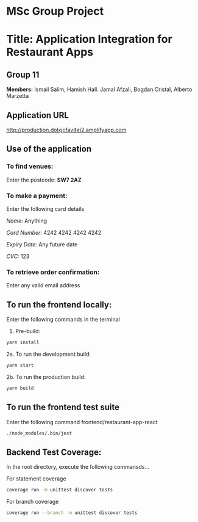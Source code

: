 # MSc Group Project
# Title: Application Integration for Restaurant Apps
## Group 11
**Members:** Ismail Salim, Hamish Hall. Jamal Afzali, Bogdan Cristal, Alberto Marzetta

## Application URL
http://production.dolxjcfav4ei2.amplifyapp.com

## Use of the application
### To find venues:
Enter the postcode: **SW7 2AZ**

### To make a payment:
Enter the following card details

*Name:* Anything

*Card Number:* 4242 4242 4242 4242

*Expiry Date:* Any future date

*CVC:* 123

### To retrieve order confirmation:
Enter any valid email address

## To run the frontend locally:
Enter the following commands in the terminal

1. Pre-build: 
```bash
yarn install
```

2a. To run the development build:
```bash
yarn start
```

2b. To run the production build:
```bash
yarn build
```

## To run the frontend test suite
Enter the following command frontend/restaurant-app-react
```bash
./node_modules/.bin/jest
```

## Backend Test Coverage:
In the root directory, execute the following commansds...

For statement coverage
```bash
coverage run -m unittest discover tests
```
For branch coverage
```bash
coverage run --branch -m unittest discover tests
```
